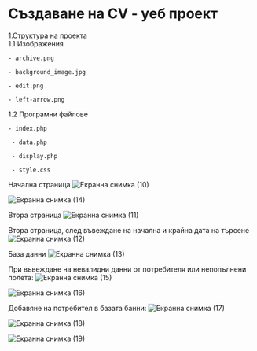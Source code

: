 # Създаване на СV - уеб проект
1.Структура на проекта  
  1.1 Изображения 
	
	- archive.png

	- background_image.jpg

	- edit.png
	
	- left-arrow.png
									
   1.2 Програмни файлове 
	 
	- index.php

	 - data.php
	 
	 - display.php
	 
	 - style.css

  
Начална страница
![Екранна снимка (10)](https://github.com/mihail859/CVMaker-WebProject/assets/135510186/594865d0-2cd7-4c2b-818c-1240118235ba)



![Екранна снимка (14)](https://github.com/mihail859/CVMaker-WebProject/assets/135510186/88cd5ba5-bd2f-4c9a-82e1-9a3b8f448556)




Втора страница
![Екранна снимка (11)](https://github.com/mihail859/CVMaker-WebProject/assets/135510186/bc9888cd-fcf5-4105-98d1-06e96f4a4796)


Втора страница, след въвеждане на начална и крайна дата на търсене
![Екранна снимка (12)](https://github.com/mihail859/CVMaker-WebProject/assets/135510186/06078b59-4d98-480c-89e9-96216d5580f3)



База данни
![Екранна снимка (13)](https://github.com/mihail859/CVMaker-WebProject/assets/135510186/f78ec405-f6fe-49ee-8c64-4c3b78692c22)


При въвеждане на невалидни данни от потребителя или непопълнени полета:
![Екранна снимка (15)](https://github.com/mihail859/CVMaker-WebProject/assets/135510186/d0da83c5-90b3-4d51-a6f8-770a647e070d)



![Екранна снимка (16)](https://github.com/mihail859/CVMaker-WebProject/assets/135510186/29c508b4-b48d-447b-9cdb-e96ebbddaed4)


Добавяне на потребител в базата банни:
![Екранна снимка (17)](https://github.com/mihail859/CVMaker-WebProject/assets/135510186/2d706582-6e95-4282-aa6b-7e60dc20b6e4)


![Екранна снимка (18)](https://github.com/mihail859/CVMaker-WebProject/assets/135510186/ae2b0bd5-99c0-4e18-bf25-cd88e74f8437)

![Екранна снимка (19)](https://github.com/mihail859/CVMaker-WebProject/assets/135510186/2256d537-591e-434d-a5a3-171b68579e14)











 
  
                         
